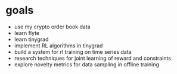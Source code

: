 # goals

- use my crypto order book data
- learn flyte
- learn tinygrad
- implement RL algorithms in tinygrad
- build a system for rl training on time series data
- research techniques for joint learning of reward and constraints
- explore novelty metrics for data sampling in offline training
